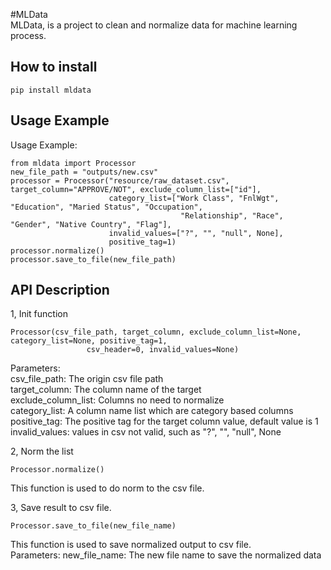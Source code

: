 #MLData      
MLData, is a project to clean and normalize data for machine learning process.


## How to install
```pip install mldata```




## Usage Example
Usage Example:    
```
from mldata import Processor
new_file_path = "outputs/new.csv"
processor = Processor("resource/raw_dataset.csv", target_column="APPROVE/NOT", exclude_column_list=["id"],
                      category_list=["Work Class", "FnlWgt", "Education", "Maried Status", "Occupation",
                                      "Relationship", "Race", "Gender", "Native Country", "Flag"],
                      invalid_values=["?", "", "null", None],
                      positive_tag=1)
processor.normalize()
processor.save_to_file(new_file_path)
```


## API Description    
1, Init function
```
Processor(csv_file_path, target_column, exclude_column_list=None, category_list=None, positive_tag=1,
                 csv_header=0, invalid_values=None)

```
Parameters:     
csv_file_path: The origin csv file path                
target_column: The column name of the target              
exclude_column_list: Columns no need to normalize       
category_list: A column name list which are category based columns       
positive_tag: The positive tag for the target column value, default value is 1        
invalid_values: values in csv not valid, such as "?", "", "null", None     
            
2, Norm the list
```buildoutcfg
Processor.normalize()   
``` 
This function is used to do norm to the csv file.


3, Save result to csv file.    
```buildoutcfg
Processor.save_to_file(new_file_name)          
``` 
This function is used to save normalized output to csv file.            
Parameters: 
new_file_name: The new file name to save the normalized data             